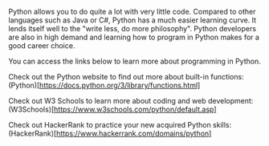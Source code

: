 Python allows you to do quite a lot with very little code. Compared to other languages such as Java or C#, Python has a much easier learning curve. It lends itself well to the "write less, do more philosophy". Python developers are also in high demand and learning how to program in Python makes for a good career choice.

You can access the links below to learn more about programming in Python.

Check out the Python website to find out more about built-in functions:
(Python)[https://docs.python.org/3/library/functions.html]

Check out W3 Schools to learn more about coding and web development:
(W3Schools)[https://www.w3schools.com/python/default.asp]

Check out HackerRank to practice your new acquired Python skills:
(HackerRank)[https://www.hackerrank.com/domains/python]